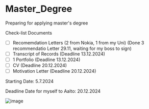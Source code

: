 # Master_Degree
Preparing for applying master's degree

Check-list Documents

- [ ] Recomemdation Letters (2 from Nokia, 1 from my Uni) (Done 3 recommendatio Letter 29.11, waiting for my boss to sign)
- [ ] Transcript of Records (Deadline 13.12.2024)
- [ ] 1 Portfolio (Deadline 13.12.2024)
- [ ] CV (Deadline 20.12.2024)
- [ ] Motivation Letter (Deadline 20.12.2024)

Starting Date: 5.7.2024

Deadline Date for myself to Aalto: 20.12.2024 

![image](https://github.com/VienThanh12/Master_Degree/assets/67015555/c6a1151b-87b1-42bf-a62d-cae747a513bd)
